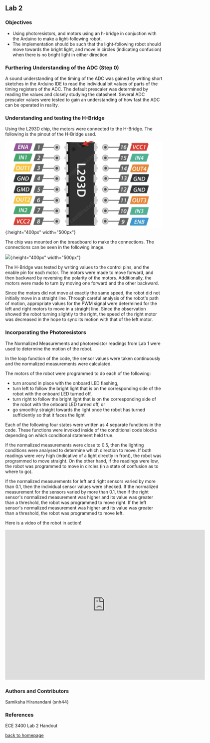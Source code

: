 ## Lab 2

### Objectives
* Using photoresistors, and motors using an h-bridge in conjuction with the Arduino to make a light-following robot. 
* The implementation should be such that the light-following robot should move towards the bright light, and move in circles (indicating confusion) when there is no bright light in either direction. 

### Furthering Understanding of the ADC (Step 0)
A sound understanding of the timing of the ADC was gained by writing short sketches in the Arduino IDE to read the individual bit values of parts of the timing registers of the ADC. The default prescaler was determined by reading the values and closely studying the datasheet. Several ADC prescaler values were tested to gain an understanding of how fast the ADC can be operated in reality. 


### Understanding and testing the H-Bridge
Using the L293D chip, the motors were connected to the H-Bridge. The following is the pinout of the H-Bridge used. 

![](images/lab2/pinout.png){:height="400px" width="500px"}

The chip was mounted on the breadboard to make the connections. The connections can be seen in the following image. 

![](images/lab2/wiring.png){:height="400px" width="500px"}

The H-Bridge was tested by writing values to the control pins, and the enable pin for each motor. The motors were made to move forward, and then backward by reversing the polarity of the motors. Additionally, the motors were made to turn by moving one forward and the other backward. 

Since the motors did not move at exactly the same speed, the robot did not initially move in a straight line. Through careful analysis of the robot's path of motion, appropriate values for the PWM signal were determined for the left and right motors to move in a straight line. Since the observation showed the robot turning slightly to the right, the speed of the right motor was decreased in the hope to sync its motion with that of the left motor. 

### Incorporating the Photoresistors

The Normalized Measurements and photoresistor readings from Lab 1 were used to determine the motion of the robot. 

In the loop function of the code, the sensor values were taken continuously and the normalized measurements were calculated. 

The motors of the robot were programmed to do each of the following: 
* turn around in place with the onboard LED flashing, 
* turn left to follow the bright light that is on the corresponding side of the robot with the onboard LED turned off, 
* turn right to follow the bright light that is on the corresponding side of the robot with the onboard LED turned off, or
* go smoothly straight towards the light once the robot has turned sufficiently so that it faces the light

Each of the following four states were written as 4 separate functions in the code. These functions were invoked inside of the conditional code blocks depending on which conditional statement held true. 

If the normalized measurements were close to 0.5, then the lighting conditions were analysed to determine which direction to move. If both readings were very high (indicative of a light directly in front), the robot was programmed to move straight. On the other hand, if the readings were low, the robot was programmed to move in circles (in a state of confusion as to where to go). 

If the normalized measurements for left and right sensors varied by more than 0.1, then the individual sensor values were checked. If the normalized measurement for the sensors varied by more than 0.1, then if the right sensor's normalized measurement was higher and its value was greater than a threshold, the robot was programmed to move right. If the left sensor's normalized measurement was higher and its value was greater than a threshold, the robot was programmed to move left. 

Here is a video of the robot in action!

<iframe width="640" height="480" src="https://www.youtube.com/embed/Dwt-wvjWUeE" frameborder="0" allowfullscreen></iframe>


### Authors and Contributors
Samiksha Hiranandani (snh44)

### References 
ECE 3400 Lab 2 Handout 

[back to homepage](https://pages.github.coecis.cornell.edu/snh44/ECE3400Wikipage/)

